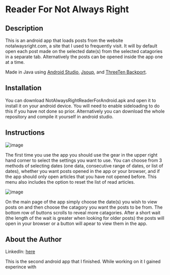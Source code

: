 # Reader For Not Always Right

## Description

This is an android app that loads posts from the website notalwaysright.com, a site that I used to frequently visit. It will by default open each post made on the selected date(s) from the selected catagories in a separate tab. Alternatively the posts can be opened inside the app one at a time.

Made in Java using [Android Studio](https://developer.android.com/studio), [Jsoup](https://jsoup.org/), and [ThreeTen Backport](https://www.threeten.org/threetenbp/).

## Installation

You can download NotAlwaysRightReaderForAndroid.apk and open it to install it on your android device. You will need to enable sideloading to do this if you have not done so prior. Alternatively you can download the whole repository and compile it yourself in android studio.

## Instructions

![image](https://user-images.githubusercontent.com/111155048/191289905-66ef47b2-b3b9-46d1-a867-fea326ab9be1.png)

The first time you use the app you should use the gear in the upper right hand corner to select the settings you want to use. You can choose from 3 methods of selecting dates (one data, consecutive range of dates, or list of dates), whether you want posts opened in the app or your browser, and if the app should only open articles that you have not opened before. This menu also includes the option to reset the list of read articles.

![image](https://user-images.githubusercontent.com/111155048/191288181-5e0cadbe-f94c-4710-8b3a-9c4bffaa65ba.png)

On the main page of the app simply choose the date(s) you wish to view posts on and then choose the catagory you want the posts to be from. The bottom row of buttons scrolls to reveal more catagories. After a short wait (the length of the wait is greater when looking for older posts) the posts will open in your browser or a button will apear to view them in the app.

## About the Author

LinkedIn: [here](https://www.linkedin.com/in/rishispathak)

This is the second android app that I finished. While working on it I gained experince with 
